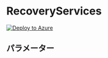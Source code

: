 # RecoveryServices

[![Deploy to Azure](https://aka.ms/deploytoazurebutton)](https://portal.azure.com/#create/Microsoft.Template/uri/https%3A%2F%2Fraw.githubusercontent.com%2Fkzk839%2FRecoveryServices%2Fmain%2Fmain.json)

## パラメーター
